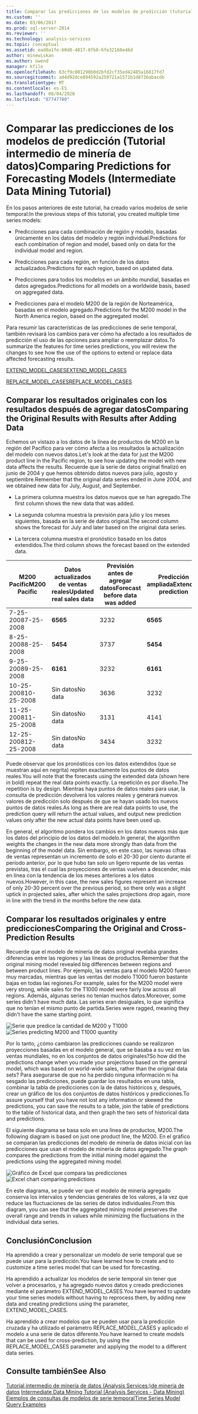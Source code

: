 ```yaml
---
title: Comparar las predicciones de los modelos de predicción (tutorial intermedio de minería de datos) | Microsoft Docs
ms.custom: ''
ms.date: 03/06/2017
ms.prod: sql-server-2014
ms.reviewer: ''
ms.technology: analysis-services
ms.topic: conceptual
ms.assetid: ead8a1fe-60d8-4017-8fb8-6fe32168e46d
author: minewiskan
ms.author: owend
manager: kfile
ms.openlocfilehash: 63cf9c001298b0d2bfd2cf35ed42485a16817fd7
ms.sourcegitcommit: ad4d92dce894592a259721a1571b1d8736abacdb
ms.translationtype: MT
ms.contentlocale: es-ES
ms.lasthandoff: 08/04/2020
ms.locfileid: "87747780"
---
```

# <a name="comparing-predictions-for-forecasting-models-intermediate-data-mining-tutorial"></a><span data-ttu-id="fa510-102">Comparar las predicciones de los modelos de predicción (Tutorial intermedio de minería de datos)</span><span class="sxs-lookup"><span data-stu-id="fa510-102">Comparing Predictions for Forecasting Models (Intermediate Data Mining Tutorial)</span></span>
  <span data-ttu-id="fa510-103">En los pasos anteriores de este tutorial, ha creado varios modelos de serie temporal:</span><span class="sxs-lookup"><span data-stu-id="fa510-103">In the previous steps of this tutorial, you created multiple time series models:</span></span>  
  
-   <span data-ttu-id="fa510-104">Predicciones para cada combinación de región y modelo, basadas únicamente en los datos del modelo y región individual.</span><span class="sxs-lookup"><span data-stu-id="fa510-104">Predictions for each combination of region and model, based only on data for the individual model and region.</span></span>  
  
-   <span data-ttu-id="fa510-105">Predicciones para cada región, en función de los datos actualizados.</span><span class="sxs-lookup"><span data-stu-id="fa510-105">Predictions for each region, based on updated data.</span></span>  
  
-   <span data-ttu-id="fa510-106">Predicciones para todos los modelos en un ámbito mundial, basadas en datos agregados.</span><span class="sxs-lookup"><span data-stu-id="fa510-106">Predictions for all models on a worldwide basis, based on aggregated data.</span></span>  
  
-   <span data-ttu-id="fa510-107">Predicciones para el modelo M200 de la región de Norteamérica, basadas en el modelo agregado.</span><span class="sxs-lookup"><span data-stu-id="fa510-107">Predictions for the M200 model in the North America region, based on the aggregated model.</span></span>  
  
 <span data-ttu-id="fa510-108">Para resumir las características de las predicciones de serie temporal, también revisará los cambios para ver cómo ha afectado a los resultados de predicción el uso de las opciones para ampliar o reemplazar datos.</span><span class="sxs-lookup"><span data-stu-id="fa510-108">To summarize the features for time series predictions, you will review the changes to see how the use of the options to extend or replace data affected forecasting results.</span></span>  
  
 [<span data-ttu-id="fa510-109">EXTEND_MODEL_CASES</span><span class="sxs-lookup"><span data-stu-id="fa510-109">EXTEND_MODEL_CASES</span></span>](#bkmk_EXTEND)  
  
 [<span data-ttu-id="fa510-110">REPLACE_MODEL_CASES</span><span class="sxs-lookup"><span data-stu-id="fa510-110">REPLACE_MODEL_CASES</span></span>](#bkmk_REPLACE)  
  
##  <a name="comparing-the-original-results-with-results-after-adding-data"></a><a name="bkmk_EXTEND"></a><span data-ttu-id="fa510-111">Comparar los resultados originales con los resultados después de agregar datos</span><span class="sxs-lookup"><span data-stu-id="fa510-111">Comparing the Original Results with Results after Adding Data</span></span>  
 <span data-ttu-id="fa510-112">Echemos un vistazo a los datos de la línea de productos de M200 en la región del Pacífico para ver cómo afecta a los resultados la actualización del modelo con nuevos datos.</span><span class="sxs-lookup"><span data-stu-id="fa510-112">Let's look at the data for just the M200 product line in the Pacific region, to see how updating the model with new data affects the results.</span></span> <span data-ttu-id="fa510-113">Recuerde que la serie de datos original finalizó en junio de 2004 y que hemos obtenido datos nuevos para julio, agosto y septiembre.</span><span class="sxs-lookup"><span data-stu-id="fa510-113">Remember that the original data series ended in June 2004, and we obtained new data for July, August, and September.</span></span>  
  
-   <span data-ttu-id="fa510-114">La primera columna muestra los datos nuevos que se han agregado.</span><span class="sxs-lookup"><span data-stu-id="fa510-114">The first column shows the new data that was added.</span></span>  
  
-   <span data-ttu-id="fa510-115">La segunda columna muestra la previsión para julio y los meses siguientes, basada en la serie de datos original.</span><span class="sxs-lookup"><span data-stu-id="fa510-115">The second column shows the forecast for July and later based on the original data series.</span></span>  
  
-   <span data-ttu-id="fa510-116">La tercera columna muestra el pronóstico basado en los datos extendidos.</span><span class="sxs-lookup"><span data-stu-id="fa510-116">The third column shows the forecast based on the extended data.</span></span>  
  
|<span data-ttu-id="fa510-117">**M200 Pacific**</span><span class="sxs-lookup"><span data-stu-id="fa510-117">**M200 Pacific**</span></span>|<span data-ttu-id="fa510-118">Datos actualizados de ventas reales</span><span class="sxs-lookup"><span data-stu-id="fa510-118">Updated real sales data</span></span>|<span data-ttu-id="fa510-119">Previsión antes de agregar datos</span><span class="sxs-lookup"><span data-stu-id="fa510-119">Forecast before data was added</span></span>|<span data-ttu-id="fa510-120">Predicción ampliada</span><span class="sxs-lookup"><span data-stu-id="fa510-120">Extended prediction</span></span>|  
|----------------------|-----------------------------|------------------------------------|-------------------------|  
|<span data-ttu-id="fa510-121">7-25-2008</span><span class="sxs-lookup"><span data-stu-id="fa510-121">7-25-2008</span></span>|<span data-ttu-id="fa510-122">**65**</span><span class="sxs-lookup"><span data-stu-id="fa510-122">**65**</span></span>|<span data-ttu-id="fa510-123">32</span><span class="sxs-lookup"><span data-stu-id="fa510-123">32</span></span>|<span data-ttu-id="fa510-124">**65**</span><span class="sxs-lookup"><span data-stu-id="fa510-124">**65**</span></span>|  
|<span data-ttu-id="fa510-125">8-25-2008</span><span class="sxs-lookup"><span data-stu-id="fa510-125">8-25-2008</span></span>|<span data-ttu-id="fa510-126">**54**</span><span class="sxs-lookup"><span data-stu-id="fa510-126">**54**</span></span>|<span data-ttu-id="fa510-127">37</span><span class="sxs-lookup"><span data-stu-id="fa510-127">37</span></span>|<span data-ttu-id="fa510-128">**54**</span><span class="sxs-lookup"><span data-stu-id="fa510-128">**54**</span></span>|  
|<span data-ttu-id="fa510-129">9-25-2008</span><span class="sxs-lookup"><span data-stu-id="fa510-129">9-25-2008</span></span>|<span data-ttu-id="fa510-130">**61**</span><span class="sxs-lookup"><span data-stu-id="fa510-130">**61**</span></span>|<span data-ttu-id="fa510-131">32</span><span class="sxs-lookup"><span data-stu-id="fa510-131">32</span></span>|<span data-ttu-id="fa510-132">**61**</span><span class="sxs-lookup"><span data-stu-id="fa510-132">**61**</span></span>|  
|<span data-ttu-id="fa510-133">10-25-2008</span><span class="sxs-lookup"><span data-stu-id="fa510-133">10-25-2008</span></span>|<span data-ttu-id="fa510-134">Sin datos</span><span class="sxs-lookup"><span data-stu-id="fa510-134">No data</span></span>|<span data-ttu-id="fa510-135">36</span><span class="sxs-lookup"><span data-stu-id="fa510-135">36</span></span>|<span data-ttu-id="fa510-136">32</span><span class="sxs-lookup"><span data-stu-id="fa510-136">32</span></span>|  
|<span data-ttu-id="fa510-137">11-25-2008</span><span class="sxs-lookup"><span data-stu-id="fa510-137">11-25-2008</span></span>|<span data-ttu-id="fa510-138">Sin datos</span><span class="sxs-lookup"><span data-stu-id="fa510-138">No data</span></span>|<span data-ttu-id="fa510-139">31</span><span class="sxs-lookup"><span data-stu-id="fa510-139">31</span></span>|<span data-ttu-id="fa510-140">41</span><span class="sxs-lookup"><span data-stu-id="fa510-140">41</span></span>|  
|<span data-ttu-id="fa510-141">12-25-2008</span><span class="sxs-lookup"><span data-stu-id="fa510-141">12-25-2008</span></span>|<span data-ttu-id="fa510-142">Sin datos</span><span class="sxs-lookup"><span data-stu-id="fa510-142">No data</span></span>|<span data-ttu-id="fa510-143">34</span><span class="sxs-lookup"><span data-stu-id="fa510-143">34</span></span>|<span data-ttu-id="fa510-144">32</span><span class="sxs-lookup"><span data-stu-id="fa510-144">32</span></span>|  
  
 <span data-ttu-id="fa510-145">Puede observar que los pronósticos con los datos extendidos (que se muestran aquí en negrita) repiten exactamente los puntos de datos reales.</span><span class="sxs-lookup"><span data-stu-id="fa510-145">You will note that the forecasts using the extended data (shown here in bold) repeat the real data points exactly.</span></span> <span data-ttu-id="fa510-146">La repetición es por diseño.</span><span class="sxs-lookup"><span data-stu-id="fa510-146">The repetition is by design.</span></span> <span data-ttu-id="fa510-147">Mientras haya puntos de datos reales para usar, la consulta de predicción devolverá los valores reales y generará nuevos valores de predicción solo después de que se hayan usado los nuevos puntos de datos reales.</span><span class="sxs-lookup"><span data-stu-id="fa510-147">As long as there are real data points to use, the prediction query will return the actual values, and output new prediction values only after the new actual data points have been used up.</span></span>  
  
 <span data-ttu-id="fa510-148">En general, el algoritmo pondera los cambios en los datos nuevos más que los datos del principio de los datos del modelo.</span><span class="sxs-lookup"><span data-stu-id="fa510-148">In general, the algorithm weights the changes in the new data more strongly than data from the beginning of the model data.</span></span> <span data-ttu-id="fa510-149">Sin embargo, en este caso, las nuevas cifras de ventas representan un incremento de solo el 20-30 por ciento durante el período anterior, por lo que hubo tan solo un ligero repunte de las ventas previstas, tras el cual las proyecciones de ventas vuelven a descender, más en línea con la tendencia de los meses anteriores a los datos nuevos.</span><span class="sxs-lookup"><span data-stu-id="fa510-149">However, in this case, the new sales figures represent an increase of only 20-30 percent over the previous period, so there only was a slight uptick in projected sales, after which the sales projections drop again, more in line with the trend in the months before the new data.</span></span>  
  
##  <a name="comparing-the-original-and-cross-prediction-results"></a><a name="bkmk_REPLACE"></a><span data-ttu-id="fa510-150">Comparar los resultados originales y entre predicciones</span><span class="sxs-lookup"><span data-stu-id="fa510-150">Comparing the Original and Cross-Prediction Results</span></span>  
 <span data-ttu-id="fa510-151">Recuerde que el modelo de minería de datos original revelaba grandes diferencias entre las regiones y las líneas de productos.</span><span class="sxs-lookup"><span data-stu-id="fa510-151">Remember that the original mining model revealed big differences between regions and between product lines.</span></span> <span data-ttu-id="fa510-152">Por ejemplo, las ventas para el modelo M200 fueron muy marcadas, mientras que las ventas del modelo T1000 fueron bastante bajas en todas las regiones.</span><span class="sxs-lookup"><span data-stu-id="fa510-152">For example, sales for the M200 model were very strong, while sales for the T1000 model were fairly low across all regions.</span></span> <span data-ttu-id="fa510-153">Además, algunas series no tenían muchos datos.</span><span class="sxs-lookup"><span data-stu-id="fa510-153">Moreover, some series didn't have much data.</span></span> <span data-ttu-id="fa510-154">Las series eran desiguales, lo que significa que no tenían el mismo punto de partida.</span><span class="sxs-lookup"><span data-stu-id="fa510-154">Series were ragged, meaning they didn't have the same starting point.</span></span>  
  
 <span data-ttu-id="fa510-155">![Serie que predice la cantidad de M200 y T1000](../../2014/tutorials/media/6series-defaultforecasting.gif "Serie que predice la cantidad de M200 y T1000")</span><span class="sxs-lookup"><span data-stu-id="fa510-155">![Series predicting M200 and T1000 quantity](../../2014/tutorials/media/6series-defaultforecasting.gif "Series predicting M200 and T1000 quantity")</span></span>  
  
 <span data-ttu-id="fa510-156">Por lo tanto, ¿cómo cambiaron las predicciones cuando se realizaron proyecciones basadas en el modelo general, que se basaba a su vez en las ventas mundiales, no en los conjuntos de datos originales?</span><span class="sxs-lookup"><span data-stu-id="fa510-156">So how did the predictions change when you made your projections based on the general model, which was based on world-wide sales, rather than the original data sets?</span></span> <span data-ttu-id="fa510-157">Para asegurarse de que no ha perdido ninguna información ni ha sesgado las predicciones, puede guardar los resultados en una tabla, combinar la tabla de predicciones con la de datos históricos y, después, crear un gráfico de los dos conjuntos de datos históricos y predicciones.</span><span class="sxs-lookup"><span data-stu-id="fa510-157">To assure yourself that you have not lost any information or skewed the predictions, you can save the results to a table, join the table of predictions to the table of historical data, and then graph the two sets of historical data and predictions.</span></span>  
  
 <span data-ttu-id="fa510-158">El siguiente diagrama se basa solo en una línea de productos, M200.</span><span class="sxs-lookup"><span data-stu-id="fa510-158">The following diagram is based on just one product line, the M200.</span></span> <span data-ttu-id="fa510-159">En el gráfico se comparan las predicciones del modelo de minería de datos inicial con las predicciones que usan el modelo de minería de datos agregado.</span><span class="sxs-lookup"><span data-stu-id="fa510-159">The graph compares the predictions from the initial mining model against the predictions using the aggregated mining model.</span></span>  
  
 <span data-ttu-id="fa510-160">![Gráfico de Excel que compara las predicciones](../../2014/tutorials/media/m200-predictions-compared.gif "Gráfico de Excel que compara las predicciones")</span><span class="sxs-lookup"><span data-stu-id="fa510-160">![Excel chart comparing predictions](../../2014/tutorials/media/m200-predictions-compared.gif "Excel chart comparing predictions")</span></span>  
  
 <span data-ttu-id="fa510-161">En este diagrama, se puede ver que el modelo de minería agregado conserva los intervalos y tendencias generales de los valores, a la vez que reduce las fluctuaciones de las series de datos individuales.</span><span class="sxs-lookup"><span data-stu-id="fa510-161">From this diagram, you can see that the aggregated mining model preserves the overall range and trends in values while minimizing the fluctuations in the individual data series.</span></span>  
  
## <a name="conclusion"></a><span data-ttu-id="fa510-162">Conclusión</span><span class="sxs-lookup"><span data-stu-id="fa510-162">Conclusion</span></span>  
 <span data-ttu-id="fa510-163">Ha aprendido a crear y personalizar un modelo de serie temporal que se puede usar para la predicción.</span><span class="sxs-lookup"><span data-stu-id="fa510-163">You have learned how to create and to customize a time series model that can be used for forecasting.</span></span>  
  
 <span data-ttu-id="fa510-164">Ha aprendido a actualizar los modelos de serie temporal sin tener que volver a procesarlos, y ha agregado nuevos datos y creado predicciones mediante el parámetro EXTEND_MODEL_CASES.</span><span class="sxs-lookup"><span data-stu-id="fa510-164">You have learned to update your time series models without having to reprocess them, by adding new data and creating predictions using the parameter, EXTEND_MODEL_CASES.</span></span>  
  
 <span data-ttu-id="fa510-165">Ha aprendido a crear modelos que se pueden usar para la predicción cruzada y ha utilizado el parámetro REPLACE_MODEL_CASES y aplicado el modelo a una serie de datos diferente.</span><span class="sxs-lookup"><span data-stu-id="fa510-165">You have learned to create models that can be used for cross-prediction, by using the REPLACE_MODEL_CASES parameter and applying the model to a different data series.</span></span>  
  
## <a name="see-also"></a><span data-ttu-id="fa510-166">Consulte también</span><span class="sxs-lookup"><span data-stu-id="fa510-166">See Also</span></span>  
 <span data-ttu-id="fa510-167">[Tutorial intermedio de minería de datos &#40;Analysis Services:&#41;de minería de datos](../../2014/tutorials/intermediate-data-mining-tutorial-analysis-services-data-mining.md) </span><span class="sxs-lookup"><span data-stu-id="fa510-167">[Intermediate Data Mining Tutorial &#40;Analysis Services - Data Mining&#41;](../../2014/tutorials/intermediate-data-mining-tutorial-analysis-services-data-mining.md) </span></span>  
 [<span data-ttu-id="fa510-168">Ejemplos de consultas de modelos de serie temporal</span><span class="sxs-lookup"><span data-stu-id="fa510-168">Time Series Model Query Examples</span></span>](../../2014/analysis-services/data-mining/time-series-model-query-examples.md)  
  
  
